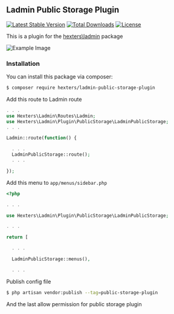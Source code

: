 ## Ladmin Public Storage Plugin

[![Latest Stable Version](https://poser.pugx.org/hexters/ladmin-public-storage-plugin/v/stable)](https://packagist.org/packages/hexters/ladmin-public-storage-plugin)
[![Total Downloads](https://poser.pugx.org/hexters/ladmin-public-storage-plugin/downloads)](https://packagist.org/packages/hexters/ladmin-public-storage-plugin)
[![License](https://poser.pugx.org/hexters/ladmin-public-storage-plugin/license)](https://packagist.org/packages/hexters/ladmin-public-storage-plugin)

This is a plugin for the [hexters\ladmin](https://github.com/hexters/ladmin) package

![Example Image](https://github.com/hexters/ladmin-public-storage-plugin/blob/master/example.png?raw=true)

### Installation

You can install this package via composer:
```bash
$ composer require hexters/ladmin-public-storage-plugin
```

Add this route to Ladmin route
```php
. . .
use Hexters\Ladmin\Routes\Ladmin;
use Hexters\Ladmin\Plugin\PublicStorage\LadminPublicStorage;
. . .

Ladmin::route(function() {

  . . .
  LadminPublicStorage::route();
  . . .

});
```

Add this menu to `app/menus/sidebar.php`
```php
<?php 

. . .

use Hexters\Ladmin\Plugin\PublicStorage\LadminPublicStorage;

. . .

return [

  . . .

  LadminPublicStorage::menus(),

  . . .

```

Publish config file
```bash
$ php artisan vendor:publish --tag=public-storage-plugin
```

And the last allow permission for public storage plugin
